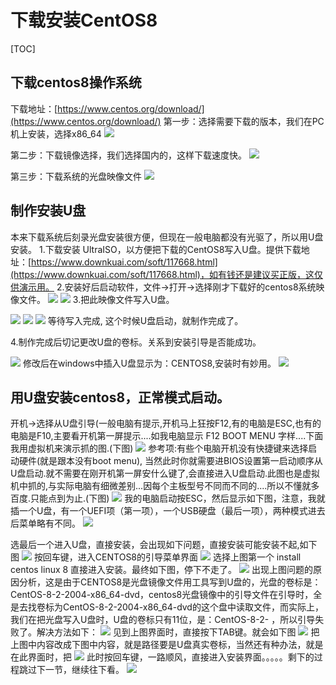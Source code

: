 # 下载安装CentOS8
[TOC]

## 下载centos8操作系统
下载地址：[https://www.centos.org/download/](https://www.centos.org/download/)
第一步：选择需要下载的版本，我们在PC机上安装，选择x86_64
![](./_image/2020-09-17-15-59-36.jpg)

第二步：下载镜像选择，我们选择国内的，这样下载速度快。
![](./_image/2020-09-17-16-06-29.jpg)

第三步：下载系统的光盘映像文件
![](./_image/2020-09-17-16-09-56.jpg)

## 制作安装U盘
本来下载系统后刻录光盘安装很方便，但现在一般电脑都没有光驱了，所以用U盘安装。
1.下载安装 UltraISO，以方便把下载的CentOS8写入U盘。提供下载地址：[https://www.downkuai.com/soft/117668.html](https://www.downkuai.com/soft/117668.html)，如有钱还是建议买正版，这仅供演示用。
2.安装好后启动软件，文件->打开->选择刚才下载好的centos8系统映像文件。
![](./_image/2020-09-17-16-22-16.jpg)
![](./_image/2020-09-17-16-22-48.jpg)
3.把此映像文件写入U盘。

![](./_image/2020-09-17-16-23-44.jpg)
![](./_image/2020-09-17-16-29-37.jpg)
![](./_image/2020-09-17-16-30-31.jpg)
等待写入完成,
这个时候U盘启动，就制作完成了。

4.制作完成后切记更改U盘的卷标。关系到安装引导是否能成功。

![](./_image/2020-09-17-16-39-16.jpg)
修改后在windows中插入U盘显示为：CENTOS8,安装时有妙用。
![](./_image/2020-09-17-16-39-50.jpg)

## 用U盘安装centos8，正常模式启动。
开机->选择从U盘引导(一般电脑有提示,开机马上狂按F12,有的电脑是ESC,也有的电脑是F10,主要看开机第一屏提示....如我电脑显示   F12 BOOT MENU  字样....下面我用虚拟机来演示抓的图.(下图)
![](./_image/2020-09-17-16-48-42.jpg)
参考项:有些个电脑开机没有快捷键来选择启动硬件(就是跟本没有boot menu), 当然此时你就需要进BIOS设置第一启动顺序从U盘启动.就不需要在刚开机第一屏安什么键了,会直接进入U盘启动.此图也是虚拟机中抓的,与实际电脑有细微差别...因每个主板型号不同而不同的....所以不懂就多百度.只能点到为止.(下图)
![](./_image/2020-09-17-16-55-16.jpg)
我的电脑启动按ESC，然后显示如下图，注意，我就插一个U盘，有一个UEFI项（第一项），一个USB硬盘（最后一项），两种模式进去后菜单略有不同。
![](./_image/2020-09-17-19-11-33.jpg)

选最后一个进入U盘，直接安装，会出现如下问题，直接安装可能安装不起,如下图
![](./_image/2020-09-17-19-15-12.jpg)
按回车键，进入CENTOS8的引导菜单界面
![](./_image/2020-09-17-19-18-19.jpg)
选择上图第一个 install centos linux 8 直接进入安装。最终如下图，停下不走了。
![](./_image/2020-09-17-19-21-32.jpg)
出现上图问题的原因分析，这是由于CENTOS8是光盘镜像文件用工具写到U盘的，光盘的卷标是：CentOS-8-2-2004-x86_64-dvd，centos8光盘镜像中的引导文件在引导时，全是去找卷标为CentOS-8-2-2004-x86_64-dvd的这个盘中读取文件，而实际上，我们在把光盘写入U盘时，U盘的卷标只有11位，是：CentOS-8-2- ，所以引导失败了。解决方法如下：
![](./_image/2020-09-17-19-18-19.jpg)
见到上图界面时，直接按下TAB键。就会如下图
![](./_image/2020-09-17-19-30-49.jpg)
把上图中内容改成下图中内容，就是路径要是U盘真实卷标，当然还有种办法，就是在此界面时，把
![](./_image/2020-09-17-19-39-59.jpg)
此时按回车键，一路顺风，直接进入安装界面。。。。。剩下的过程跳过下一节，继续往下看。
![](./_image/2020-09-17-19-43-06.jpg)


